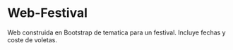 # Web-Festival
Web construida en Bootstrap de tematica para un festival.
Incluye fechas y coste de voletas.
